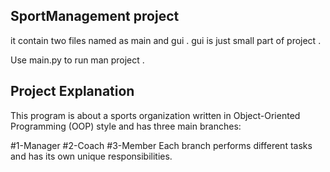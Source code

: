 ## SportManagement project
it contain two files named as main and gui .
gui is just small part of project .


Use main.py to run man project .
## Project Explanation

This program is about a sports organization written in Object-Oriented Programming (OOP) style and has three main branches:

#1-Manager
#2-Coach
#3-Member
Each branch performs different tasks and has its own unique responsibilities.
